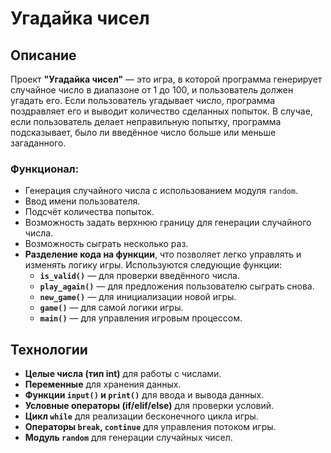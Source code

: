 # Угадайка чисел

## Описание

Проект **"Угадайка чисел"** — это игра, в которой программа генерирует случайное число в диапазоне от 1 до 100, и пользователь должен угадать его. Если пользователь угадывает число, программа поздравляет его и выводит количество сделанных попыток. В случае, если пользователь делает неправильную попытку, программа подсказывает, было ли введённое число больше или меньше загаданного.

### Функционал:
- Генерация случайного числа с использованием модуля `random`.
- Ввод имени пользователя.
- Подсчёт количества попыток.
- Возможность задать верхнюю границу для генерации случайного числа.
- Возможность сыграть несколько раз.
- **Разделение кода на функции**, что позволяет легко управлять и изменять логику игры. Используются следующие функции:
  - **`is_valid()`** — для проверки введённого числа.
  - **`play_again()`** — для предложения пользователю сыграть снова.
  - **`new_game()`** — для инициализации новой игры.
  - **`game()`** — для самой логики игры.
  - **`main()`** — для управления игровым процессом.

## Технологии

- **Целые числа (тип int)** для работы с числами.
- **Переменные** для хранения данных.
- **Функции `input()` и `print()`** для ввода и вывода данных.
- **Условные операторы (if/elif/else)** для проверки условий.
- **Цикл `while`** для реализации бесконечного цикла игры.
- **Операторы `break`, `continue`** для управления потоком игры.
- **Модуль `random`** для генерации случайных чисел.
